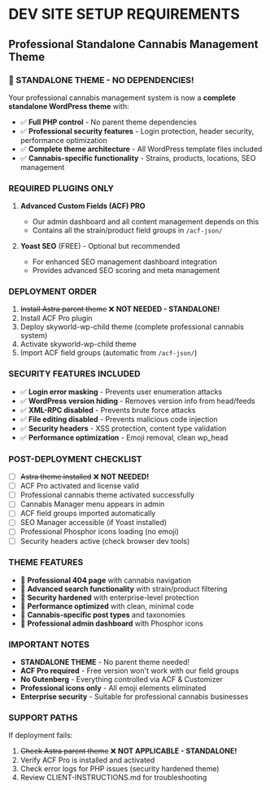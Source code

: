 # DEV SITE SETUP REQUIREMENTS
## Professional Standalone Cannabis Management Theme

### 🎉 STANDALONE THEME - NO DEPENDENCIES!
Your professional cannabis management system is now a **complete standalone WordPress theme** with:
- ✅ **Full PHP control** - No parent theme dependencies
- ✅ **Professional security features** - Login protection, header security, performance optimization
- ✅ **Complete theme architecture** - All WordPress template files included
- ✅ **Cannabis-specific functionality** - Strains, products, locations, SEO management

### REQUIRED PLUGINS ONLY
1. **Advanced Custom Fields (ACF) PRO** 
   - Our admin dashboard and all content management depends on this
   - Contains all the strain/product field groups in `/acf-json/`

2. **Yoast SEO** (FREE) - Optional but recommended
   - For enhanced SEO management dashboard integration
   - Provides advanced SEO scoring and meta management

### DEPLOYMENT ORDER
1. ~~Install Astra parent theme~~ ❌ **NOT NEEDED - STANDALONE!**
2. Install ACF Pro plugin
3. Deploy skyworld-wp-child theme (complete professional cannabis system)
4. Activate skyworld-wp-child theme
5. Import ACF field groups (automatic from `/acf-json/`)

### SECURITY FEATURES INCLUDED
- ✅ **Login error masking** - Prevents user enumeration attacks
- ✅ **WordPress version hiding** - Removes version info from head/feeds  
- ✅ **XML-RPC disabled** - Prevents brute force attacks
- ✅ **File editing disabled** - Prevents malicious code injection
- ✅ **Security headers** - XSS protection, content type validation
- ✅ **Performance optimization** - Emoji removal, clean wp_head

### POST-DEPLOYMENT CHECKLIST
- [ ] ~~Astra theme installed~~ ❌ **NOT NEEDED!**
- [ ] ACF Pro activated and license valid
- [ ] Professional cannabis theme activated successfully  
- [ ] Cannabis Manager menu appears in admin
- [ ] ACF field groups imported automatically
- [ ] SEO Manager accessible (if Yoast installed)
- [ ] Professional Phosphor icons loading (no emoji)
- [ ] Security headers active (check browser dev tools)

### THEME FEATURES
- 🚀 **Professional 404 page** with cannabis navigation
- 🚀 **Advanced search functionality** with strain/product filtering  
- 🚀 **Security hardened** with enterprise-level protection
- 🚀 **Performance optimized** with clean, minimal code
- 🚀 **Cannabis-specific post types** and taxonomies
- 🚀 **Professional admin dashboard** with Phosphor icons

### IMPORTANT NOTES
- **STANDALONE THEME** - No parent theme needed!
- **ACF Pro required** - Free version won't work with our field groups
- **No Gutenberg** - Everything controlled via ACF & Customizer
- **Professional icons only** - All emoji elements eliminated
- **Enterprise security** - Suitable for professional cannabis businesses

### SUPPORT PATHS
If deployment fails:
1. ~~Check Astra parent theme~~ ❌ **NOT APPLICABLE - STANDALONE!**
2. Verify ACF Pro is installed and activated
3. Check error logs for PHP issues (security hardened theme)
4. Review CLIENT-INSTRUCTIONS.md for troubleshooting